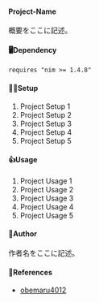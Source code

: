 #### Project-Name
概要をここに記述。

#### 🖥Dependency
  `requires "nim >= 1.4.8"`

#### 👩‍💻Setup
1. Project Setup 1
2. Project Setup 2
3. Project Setup 3
4. Project Setup 4
5. Project Setup 5

#### 👍Usage
1. Project Usage 1
2. Project Usage 2
3. Project Usage 3
4. Project Usage 4
5. Project Usage 5

#### 📝Author
作者名をここに記述。

#### 📖References
* [obemaru4012](https://github.com/obemaru4012)
